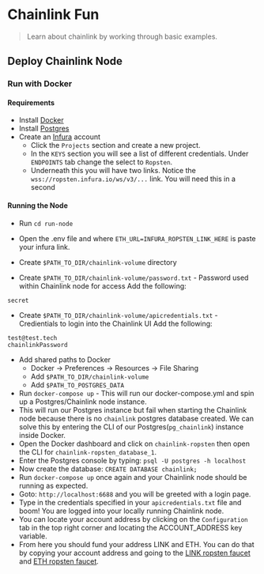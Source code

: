 # Chainlink Fun
> Learn about chainlink by working through basic examples.

## Deploy Chainlink Node

### Run with Docker

#### Requirements
- Install [Docker](https://docs.docker.com/get-docker/)
- Install [Postgres](https://www.postgresql.org/)
- Create an [Infura](https://infura.io/) account
  - Click the `Projects` section and create a new project.
  - In the `KEYS` section you will see a list of different credentials. Under `ENDPOINTS` tab change the select to `Ropsten`.
  - Underneath this you will have two links. Notice the `wss://ropsten.infura.io/ws/v3/...` link. You will need this in a second

#### Running the Node
- Run `cd run-node`
- Open the .env file and where `ETH_URL=INFURA_ROPSTEN_LINK_HERE` is paste your infura link.

- Create `$PATH_TO_DIR/chainlink-volume` directory
- Create `$PATH_TO_DIR/chainlink-volume/password.txt` - Password used within Chainlink node for access
Add the following:
```
secret
```
- Create `$PATH_TO_DIR/chainlink-volume/apicredentials.txt` - Credientials to login into the Chainlink UI
Add the following:
```
test@test.tech
chainlinkPassword
```

- Add shared paths to Docker
  - Docker -> Preferences -> Resources -> File Sharing
  - Add `$PATH_TO_DIR/chainlink-volume`
  - Add `$PATH_TO_POSTGRES_DATA`
- Run `docker-compose up` - This will run our docker-compose.yml and spin up a Postgres/Chainlink node instance.
- This will run our Postgres instance but fail when starting the Chainlink node because there is no `chainlink` postgres database created. We can solve this by entering the CLI of our Postgres(`pg_chainlink`) instance inside Docker.
- Open the Docker dashboard and click on `chainlink-ropsten` then open the CLI for `chainlink-ropsten_database_1`.
- Enter the Postgres console by typing: `psql -U postgres -h localhost`
- Now create the database: `CREATE DATABASE chainlink;`
- Run `docker-compose up` once again and your Chainlink node should be running as expected.
- Goto: `http://localhost:6688` and you will be greeted with a login page.
- Type in the credentials specified in your `apicredentials.txt` file and boom! You are logged into your locally running Chainlink node.
- You can locate your account address by clicking on the `Configuration` tab in the top right corner and locating the ACCOUNT_ADDRESS key variable.
- From here you should fund your address LINK and ETH. You can do that by copying your account address and going to the [LINK ropsten faucet](https://ropsten.chain.link/) and [ETH ropsten faucet](https://faucet.ropsten.be/).
